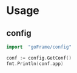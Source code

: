 # Usage

## config

```go
import  "goFrame/config"

conf := config.GetConf()
fmt.Println(conf.app)
```

